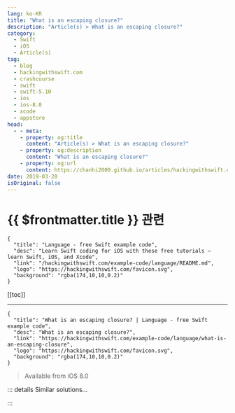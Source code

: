 ```yaml
---
lang: ko-KR
title: "What is an escaping closure?"
description: "Article(s) > What is an escaping closure?"
category:
  - Swift
  - iOS
  - Article(s)
tag: 
  - blog
  - hackingwithswift.com
  - crashcourse
  - swift
  - swift-5.10
  - ios
  - ios-8.0
  - xcode
  - appstore
head:
  - - meta:
    - property: og:title
      content: "Article(s) > What is an escaping closure?"
    - property: og:description
      content: "What is an escaping closure?"
    - property: og:url
      content: https://chanhi2000.github.io/articles/hackingwithswift.com/example-code/language/what-is-an-escaping-closure.html
date: 2019-03-28
isOriginal: false
---
```


# {{ $frontmatter.title }} 관련

```component VPCard
{
  "title": "Language - free Swift example code",
  "desc": "Learn Swift coding for iOS with these free tutorials – learn Swift, iOS, and Xcode",
  "link": "/hackingwithswift.com/example-code/language/README.md",
  "logo": "https://hackingwithswift.com/favicon.svg",
  "background": "rgba(174,10,10,0.2)"
}
```

[[toc]]

---

```component VPCard
{
  "title": "What is an escaping closure? | Language - free Swift example code",
  "desc": "What is an escaping closure?",
  "link": "https://hackingwithswift.com/example-code/language/what-is-an-escaping-closure",
  "logo": "https://hackingwithswift.com/favicon.svg",
  "background": "rgba(174,10,10,0.2)"
}
```

> Available from iOS 8.0

<!-- TODO: 작성 -->

<!-- 
Swift’s closures are reference types, which means if you point two variables at the same closure they share that closure – Swift just remembers that there are two things relying on it by incrementing its reference count.

When a closure gets passed into a function to be used, Swift needs to know whether that function will get used immediately or whether it will be saved for use later on. If it’s used immediately, the compiler can skip adding one to its reference count because the closure will be run straight away then forgotten about. But if it’s used later – or even *might* be used later – Swift needs to add one to its reference count so that it won’t accidentally be destroyed.

For performance reasons, Swift assumes all closures are nonescaping closures, which means they will be used immediately inside the function and not stored, which in turn means Swift doesn’t touch the reference count. If this isn’t the case – if you take any measure to store the closure – then Swift will force you to mark it as `@escaping` so that the reference count must be changed.

-->

::: details Similar solutions…

<!--
/example-code/language/what-is-trailing-closure-syntax">What is trailing closure syntax? 
/example-code/language/what-is-a-closure">What is a closure? 
/example-code/language/how-to-write-a-closure-that-returns-a-value">How to write a closure that returns a value 
/example-code/language/whats-the-difference-between-a-function-and-a-closure">What’s the difference between a function and a closure? 
/example-code/language/what-are-the-changes-in-swift-3">What are the changes in Swift 3?</a>
-->

:::


